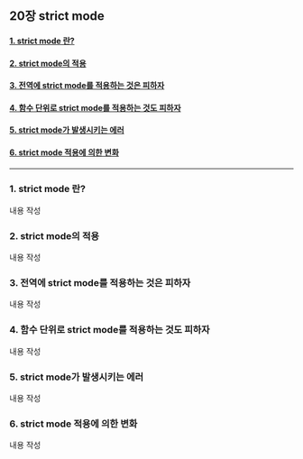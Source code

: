 ## 20장 strict mode

#### [1. strict mode 란?](#1.-strict-mode-란?)
#### [2. strict mode의 적용](#2.-strict-mode의-적용)
#### [3. 전역에 strict mode를 적용하는 것은 피하자](#3.-전역에-strict-mode를-적용하는-것은-피하자)
#### [4. 함수 단위로 strict mode를 적용하는 것도 피하자](#4.-함수-단위로-strict-mode를-적용하는-것도-피하자)
#### [5. strict mode가 발생시키는 에러](#5.-strict-mode가-발생시키는-에러)
#### [6. strict mode 적용에 의한 변화](#6.-strict-mode-적용에-의한-변화)

***

### 1. strict mode 란?

내용 작성

### 2. strict mode의 적용

내용 작성

### 3. 전역에 strict mode를 적용하는 것은 피하자

내용 작성

### 4. 함수 단위로 strict mode를 적용하는 것도 피하자

내용 작성

### 5. strict mode가 발생시키는 에러

내용 작성

### 6. strict mode 적용에 의한 변화

내용 작성

